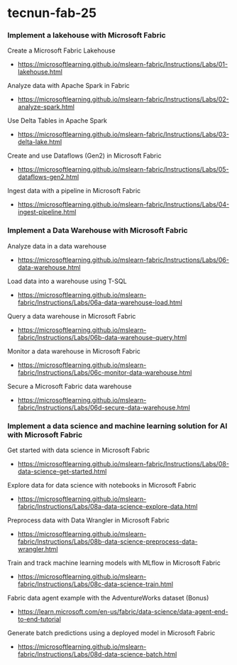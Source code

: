# tecnun-fab-25

### Implement a lakehouse with Microsoft Fabric 

Create a Microsoft Fabric Lakehouse
- https://microsoftlearning.github.io/mslearn-fabric/Instructions/Labs/01-lakehouse.html


Analyze data with Apache Spark in Fabric
- https://microsoftlearning.github.io/mslearn-fabric/Instructions/Labs/02-analyze-spark.html

Use Delta Tables in Apache Spark
- https://microsoftlearning.github.io/mslearn-fabric/Instructions/Labs/03-delta-lake.html

Create and use Dataflows (Gen2) in Microsoft Fabric
- https://microsoftlearning.github.io/mslearn-fabric/Instructions/Labs/05-dataflows-gen2.html

Ingest data with a pipeline in Microsoft Fabric
- https://microsoftlearning.github.io/mslearn-fabric/Instructions/Labs/04-ingest-pipeline.html

### Implement a Data Warehouse with Microsoft Fabric

Analyze data in a data warehouse
- https://microsoftlearning.github.io/mslearn-fabric/Instructions/Labs/06-data-warehouse.html

Load data into a warehouse using T-SQL
- https://microsoftlearning.github.io/mslearn-fabric/Instructions/Labs/06a-data-warehouse-load.html

Query a data warehouse in Microsoft Fabric
- https://microsoftlearning.github.io/mslearn-fabric/Instructions/Labs/06b-data-warehouse-query.html

Monitor a data warehouse in Microsoft Fabric
- https://microsoftlearning.github.io/mslearn-fabric/Instructions/Labs/06c-monitor-data-warehouse.html

Secure a Microsoft Fabric data warehouse
- https://microsoftlearning.github.io/mslearn-fabric/Instructions/Labs/06d-secure-data-warehouse.html

### Implement a data science and machine learning solution for AI with Microsoft Fabric

Get started with data science in Microsoft Fabric
- https://microsoftlearning.github.io/mslearn-fabric/Instructions/Labs/08-data-science-get-started.html

Explore data for data science with notebooks in Microsoft Fabric
- https://microsoftlearning.github.io/mslearn-fabric/Instructions/Labs/08a-data-science-explore-data.html

Preprocess data with Data Wrangler in Microsoft Fabric
- https://microsoftlearning.github.io/mslearn-fabric/Instructions/Labs/08b-data-science-preprocess-data-wrangler.html

Train and track machine learning models with MLflow in Microsoft Fabric
- https://microsoftlearning.github.io/mslearn-fabric/Instructions/Labs/08c-data-science-train.html

Fabric data agent example with the AdventureWorks dataset  (Bonus)
- https://learn.microsoft.com/en-us/fabric/data-science/data-agent-end-to-end-tutorial

Generate batch predictions using a deployed model in Microsoft Fabric
- https://microsoftlearning.github.io/mslearn-fabric/Instructions/Labs/08d-data-science-batch.html
